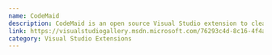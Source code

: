 ```yaml
---
name: CodeMaid
description: CodeMaid is an open source Visual Studio extension to cleanup, dig through and simplify our C#, C++, F#, VB, PHP, JSON, XAML, XML, ASP, HTML, CSS, LESS, SCSS, JavaScript and TypeScript coding.
link: https://visualstudiogallery.msdn.microsoft.com/76293c4d-8c16-4f4a-aee6-21f83a571496/
category: Visual Studio Extensions
---
```


